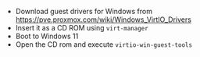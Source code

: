 - Download guest drivers for Windows from 
https://pve.proxmox.com/wiki/Windows_VirtIO_Drivers
- Insert it as a CD ROM using `virt-manager`
- Boot to Windows 11
- Open the CD rom and execute `virtio-win-guest-tools`